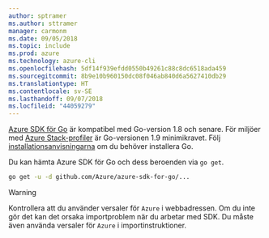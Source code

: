```yaml
---
author: sptramer
ms.author: sttramer
manager: carmonm
ms.date: 09/05/2018
ms.topic: include
ms.prod: azure
ms.technology: azure-cli
ms.openlocfilehash: 5df14f939efdd0550b49261c88c8dc6518ada459
ms.sourcegitcommit: 8b9e10b960150dc08f046ab840d6a5627410db29
ms.translationtype: HT
ms.contentlocale: sv-SE
ms.lasthandoff: 09/07/2018
ms.locfileid: "44059279"
---
```

[Azure SDK för Go](https://github.com/Azure/azure-sdk-for-go) är kompatibel med Go-version 1.8 och senare. För miljöer med [Azure Stack-profiler](/azure/azure-stack/user/azure-stack-version-profiles-go) är Go-versionen 1.9 minimikravet.
Följ [installationsanvisningarna](https://golang.org/doc/install) om du behöver installera Go.

Du kan hämta Azure SDK för Go och dess beroenden via `go get`.

```bash
go get -u -d github.com/Azure/azure-sdk-for-go/...
```

> [!WARNING]
> Kontrollera att du använder versaler för `Azure` i webbadressen. Om du inte gör det kan det orsaka importproblem när du arbetar med SDK. Du måste även använda versaler för `Azure` i importinstruktioner.

